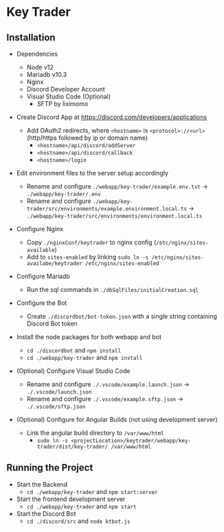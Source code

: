 # Key Trader

## Installation
* Dependencies
    * Node v12
    * Mariadb v10.3
    * Nginx
    * Discord Developer Account
    * Visual Studio Code (Optional)
        * SFTP by liximomo

* Create Discord App at https://discord.com/developers/applications
    * Add OAuth2 redirects, where `<hostname>` is `<protocol>://<url>` (http/https followed by ip or domain name)
        * `<hostname>/api/discord/addServer`
        * `<hostname>/api/discord/callback`
        * `<hostname>/login`

* Edit environment files to the server setup accordingly
    * Rename and configure  `./webapp/key-trader/example.env.txt` -> `./webapp/key-trader/.env`
    * Rename and configure `./webapp/key-trader/src/environments/example.environment.local.ts` -> `./webapp/key-trader/src/environments/environment.local.ts`

* Configure Nginx
    * Copy `./nginxConf/keytrader` to nginx config (`/etc/nginx/sites-available`)
    * Add to `sites-enabled` by linking `sudo ln -s /etc/nginx/sites-availabe/keytrader /etc/nginx/sites-enabled`

* Configure Mariadb
    * Run the sql commands in `./dbSqlFiles/initialCreation.sql`

* Configure the Bot
    * Create `./discordbot/bot-token.json` with a single string containing Discord Bot token

* Install the node packages for both webapp and bot
    * `cd ./discordbot` and `npm install`
    * `cd ./webapp/key-trader` and `npm install`

* (Optional) Configure Visual Studio Code
    * Rename and configure `./.vscode/example.launch.json` -> `./.vscode/launch.json`
    * Rename and configure `./.vscode/example.sftp.json` -> `./.vscode/sftp.json`

* (Optional) Configure for Angular Builds (not using development server)
    * Link the angular build directory to `/var/www/html`
        * `sudo ln -s <projectLocation>/keytrader/webapp/key-trader/dist/key-trader/ /var/www/html`

## Running the Project
* Start the Backend
    * `cd ./webapp/key-trader` and `npm start:server`
* Start the frontend development server
    * `cd ./webapp/key-trader` and `npm start`
* Start the Discord Bot
    * `cd ./discord/src` and `node ktbot.js`
